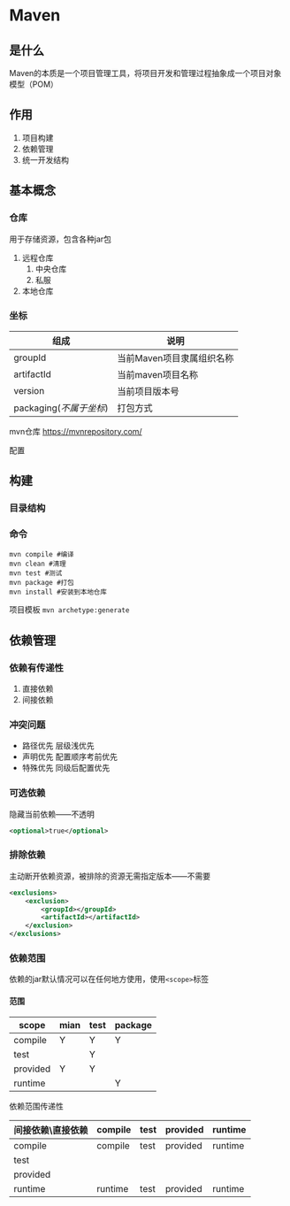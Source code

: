 # Maven

## 是什么

Maven的本质是一个项目管理工具，将项目开发和管理过程抽象成一个项目对象模型（POM）

## 作用

1. 项目构建
2. 依赖管理
3. 统一开发结构

## 基本概念

### 仓库

用于存储资源，包含各种jar包

1. 远程仓库
   1. 中央仓库
   2. 私服
2. 本地仓库

### 坐标

|组成|说明|
|-|-|
|groupId|当前Maven项目隶属组织名称|
|artifactId|当前maven项目名称|
|version|当前项目版本号|
|packaging(*不属于坐标*)|打包方式|

mvn仓库 <https://mvnrepository.com/>

配置

## 构建

### 目录结构

### 命令

```mvn
mvn compile #编译
mvn clean #清理
mvn test #测试
mvn package #打包
mvn install #安装到本地仓库
```

项目模板  `mvn archetype:generate`

## 依赖管理

### 依赖有传递性

1. 直接依赖
2. 间接依赖

### 冲突问题

- 路径优先 层级浅优先
- 声明优先 配置顺序考前优先
- 特殊优先 同级后配置优先

### 可选依赖

隐藏当前依赖——不透明

```xml
<optional>true</optional>
```

### 排除依赖

主动断开依赖资源，被排除的资源无需指定版本——不需要

```xml
<exclusions>
    <exclusion>
        <groupId></groupId>
        <artifactId></artifactId>
    </exclusion>
</exclusions>
```

### 依赖范围

依赖的jar默认情况可以在任何地方使用，使用`<scope>`标签

#### 范围

|scope|mian|test|package|
|-|-|-|-|
|compile|Y|Y|Y|
|test||Y||
|provided|Y|Y||
|runtime|||Y|

依赖范围传递性

|间接依赖\直接依赖|compile|test|provided|runtime|
|-|-|-|-|-|
|compile|compile|test|provided|runtime|
|test|||||
|provided|||||
|runtime|runtime|test|provided|runtime|
